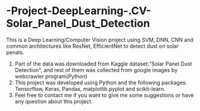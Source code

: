 # -Project-DeepLearning-.CV-Solar_Panel_Dust_Detection
This is a Deep Learning/Computer Vision project using SVM, DNN, CNN and common architectures like ResNet, EfficientNet to detect dust on solar penals.

1. Part of the data was downloaded from Kaggle dataset:"Solar Panel Dust Detection", and rest of them was collected from google images by webcrawler program(Python)
2. This project was developed using Python and the following packages: Tensorflow, Keras, Pandas, matplotlib.pyplot and scikit-learn.
3. Feel free to contact me if you want to give me some suggestions or have any question about this project.
